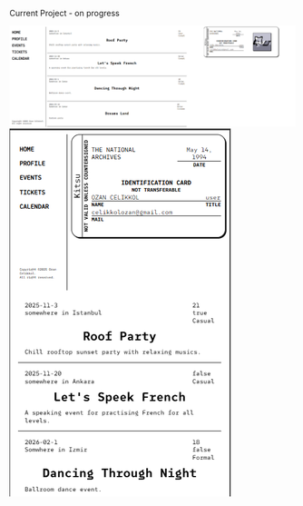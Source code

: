 Current Project - on progress

![demo desktop](/frontend/public/demo/demoDesktop.png)
![demo mobile](/frontend/public/demo/demoMobile.png)